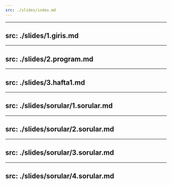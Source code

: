 ```yaml
---
src: ./slides/index.md
---
```

---
src: ./slides/1.giris.md
---
---
src: ./slides/2.program.md
---
---
src: ./slides/3.hafta1.md
---
---
src: ./slides/sorular/1.sorular.md
---
---
src: ./slides/sorular/2.sorular.md
---
---
src: ./slides/sorular/3.sorular.md
---
---
src: ./slides/sorular/4.sorular.md
---
